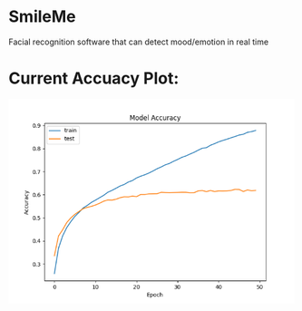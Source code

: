 # SmileMe

Facial recognition software that can detect mood/emotion in real time

# Current Accuacy Plot:
![alt text](https://github.com/Weff24/SmileMe/blob/main/model_accuracy.png?raw=true)
